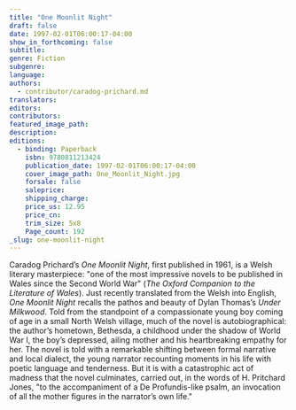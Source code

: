 ```yaml
---
title: "One Moonlit Night"
draft: false
date: 1997-02-01T06:00:17-04:00
show_in_forthcoming: false
subtitle:
genre: Fiction
subgenre:
language:
authors:
  - contributor/caradog-prichard.md
translators:
editors:
contributors:
featured_image_path:
description:
editions:
  - binding: Paperback
    isbn: 9780811213424
    publication_date: 1997-02-01T06:00:17-04:00
    cover_image_path: One_Moonlit_Night.jpg
    forsale: false
    saleprice:
    shipping_charge:
    price_us: 12.95
    price_cn:
    trim_size: 5x8
    Page_count: 192
_slug: one-moonlit-night
---
```


Caradog Prichard’s _One Moonlit Night_, first published in 1961, is a Welsh literary masterpiece: "one of the most impressive novels to be published in Wales since the Second World War" (_The Oxford Companion to the Literature of Wales_). Just recently translated from the Welsh into English, _One Moonlit Night_ recalls the pathos and beauty of Dylan Thomas’s _Under Milkwood_. Told from the standpoint of a compassionate young boy coming of age in a small North Welsh village, much of the novel is autobiographical: the author’s hometown, Bethesda, a childhood under the shadow of World War I, the boy’s depressed, ailing mother and his heartbreaking empathy for her. The novel is told with a remarkable shifting between formal narrative and local dialect, the young narrator recounting moments in his life with poetic language and tenderness. But it is with a catastrophic act of madness that the novel culminates, carried out, in the words of H. Pritchard Jones, "to the accompaniment of a De Profundis-like psalm, an invocation of all the mother figures in the narrator’s own life."

